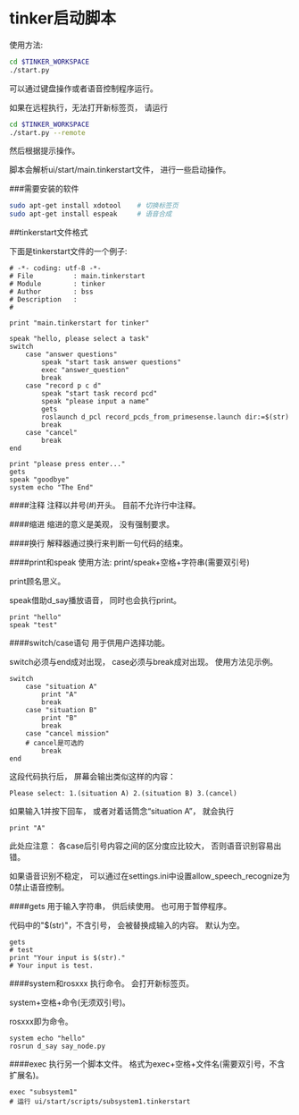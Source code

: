 tinker启动脚本
=======

使用方法:

```bash
cd $TINKER_WORKSPACE
./start.py
```

可以通过键盘操作或者语音控制程序运行。

如果在远程执行，无法打开新标签页，
请运行

```bash
cd $TINKER_WORKSPACE
./start.py --remote
```

然后根据提示操作。

脚本会解析ui/start/main.tinkerstart文件，
进行一些启动操作。

###需要安装的软件

```bash
sudo apt-get install xdotool    # 切换标签页
sudo apt-get install espeak     # 语音合成
```

##tinkerstart文件格式

下面是tinkerstart文件的一个例子:

```
# -*- coding: utf-8 -*-
# File          : main.tinkerstart
# Module        : tinker
# Author        : bss
# Description   :
#

print "main.tinkerstart for tinker"

speak "hello, please select a task"
switch
    case "answer questions"
        speak "start task answer questions"
        exec "answer_question"
        break
    case "record p c d"
        speak "start task record pcd"
        speak "please input a name"
        gets
        roslaunch d_pcl record_pcds_from_primesense.launch dir:=$(str)
        break
    case "cancel"
        break
end

print "please press enter..."
gets
speak "goodbye"
system echo "The End"
```

####注释
注释以井号(#)开头。
目前不允许行中注释。

####缩进
缩进的意义是美观，
没有强制要求。

####换行
解释器通过换行来判断一句代码的结束。

####print和speak
使用方法: print/speak+空格+字符串(需要双引号)

print顾名思义。

speak借助d_say播放语音，
同时也会执行print。

```
print "hello"
speak "test"
```

####switch/case语句
用于供用户选择功能。

switch必须与end成对出现，
case必须与break成对出现。
使用方法见示例。

```
switch
    case "situation A"
        print "A"
        break
    case "situation B"
        print "B"
        break
    case "cancel mission"
    # cancel是可选的
        break
end
```

这段代码执行后，
屏幕会输出类似这样的内容：

```
Please select: 1.(situation A) 2.(situation B) 3.(cancel)
```

如果输入1并按下回车，
或者对着话筒念“situation A”，
就会执行

```
print "A"
```

此处应注意：
各case后引号内容之间的区分度应比较大，
否则语音识别容易出错。

如果语音识别不稳定，
可以通过在settings.ini中设置allow_speech_recognize为0禁止语音控制。

####gets
用于输入字符串，
供后续使用。
也可用于暂停程序。

代码中的"$(str)"，不含引号，
会被替换成输入的内容。
默认为空。

```
gets
# test
print "Your input is $(str)."
# Your input is test.
```

####system和rosxxx
执行命令。
会打开新标签页。

system+空格+命令(无须双引号)。

rosxxx即为命令。

```
system echo "hello"
rosrun d_say say_node.py
```

####exec
执行另一个脚本文件。
格式为exec+空格+文件名(需要双引号，不含扩展名)。

```
exec "subsystem1"
# 运行 ui/start/scripts/subsystem1.tinkerstart
```

